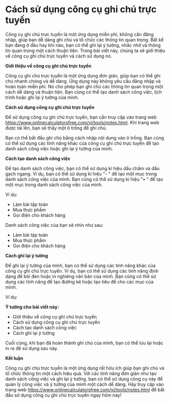 Cách sử dụng công cụ ghi chú trực tuyến
=======================================

Công cụ ghi chú trực tuyến là một ứng dụng miễn phí, không cần đăng nhập, giúp bạn dễ dàng ghi chú và tổ chức các thông tin quan trọng. Bất kể bạn đang ở đâu hay khi nào, bạn có thể ghi lại ý tưởng, nhắc nhở và thông tin quan trọng một cách thuận tiện. Trong bài viết này, chúng ta sẽ giới thiệu về công cụ ghi chú trực tuyến và cách sử dụng nó.

**Giới thiệu về công cụ ghi chú trực tuyến**

Công cụ ghi chú trực tuyến là một ứng dụng đơn giản, giúp bạn có thể ghi chú nhanh chóng và dễ dàng. Ứng dụng này không yêu cầu đăng nhập và hoàn toàn miễn phí. Nó cho phép bạn ghi chú các thông tin quan trọng một cách dễ dàng và thuận tiện. Bạn cũng có thể tạo danh sách công việc, lịch trình hoặc ghi lại ý tưởng của mình.

**Cách sử dụng công cụ ghi chú trực tuyến**

Để sử dụng công cụ ghi chú trực tuyến, bạn cần truy cập vào trang web <https://www.onlinecalculatorsfree.com/vi/tools/notes.html>. Khi trang web được tải lên, bạn sẽ thấy một ô trống để ghi chú.

Bạn có thể bắt đầu ghi chú bằng cách nhập nội dung vào ô trống. Bạn cũng có thể sử dụng các tính năng khác của công cụ ghi chú trực tuyến để tạo danh sách công việc hoặc ghi lại ý tưởng của mình.

**Cách tạo danh sách công việc**

Để tạo danh sách công việc, bạn có thể sử dụng kí hiệu dấu chấm và dấu gạch ngang. Ví dụ, bạn có thể sử dụng kí hiệu "- " để tạo một mục trong danh sách công việc của mình. Bạn cũng có thể sử dụng kí hiệu "• " để tạo một mục trong danh sách công việc của mình.

Ví dụ:

- Làm bài tập toán
- Mua thực phẩm
- Gọi điện cho khách hàng

Danh sách công việc của bạn sẽ nhìn như sau:

- Làm bài tập toán
- Mua thực phẩm
- Gọi điện cho khách hàng

**Cách ghi lại ý tưởng**

Để ghi lại ý tưởng của mình, bạn có thể sử dụng các tính năng khác của công cụ ghi chú trực tuyến. Ví dụ, bạn có thể sử dụng các tính năng định dạng để bôi đen hoặc in nghiêng văn bản của mình. Bạn cũng có thể sử dụng các tính năng để tạo đường kẻ hoặc tạo tiêu đề cho các mục của mình.

Ví dụ:

**Ý tưởng cho bài viết này:**

- Giới thiệu về công cụ ghi chú trực tuyến
- Cách sử dụng công cụ ghi chú trực tuyến
- Cách tạo danh sách công việc
- Cách ghi lại ý tưởng

Cuối cùng, khi bạn đã hoàn thành ghi chú của mình, bạn có thể lưu lại hoặc in ra để sử dụng sau này.

**Kết luận**

Công cụ ghi chú trực tuyến là một ứng dụng rất hữu ích giúp bạn ghi chú và tổ chức thông tin một cách hiệu quả. Với các tính năng đơn giản như tạo danh sách công việc và ghi lại ý tưởng, bạn có thể sử dụng công cụ này để quản lý công việc và ý tưởng của mình một cách dễ dàng. Hãy truy cập vào trang web <https://www.onlinecalculatorsfree.com/vi/tools/notes.html> để bắt đầu sử dụng công cụ ghi chú trực tuyến ngay hôm nay!